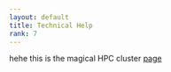```yaml
---
layout: default
title: Technical Help
rank: 7
---
```


hehe this is the magical HPC cluster [page](hpc_cluser.md)
